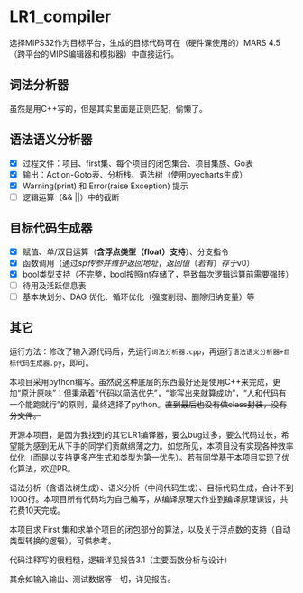 # LR1_compiler

选择MIPS32作为目标平台，生成的目标代码可在（硬件课使用的）MARS 4.5（跨平台的MIPS编辑器和模拟器）中直接运行。

## 词法分析器
虽然是用C++写的，但是其实里面是正则匹配，偷懒了。

## 语法语义分析器
- [x] 过程文件：项目、first集、每个项目的闭包集合、项目集族、Go表
- [x] 输出：Action-Goto表、分析栈、语法树（使用pyecharts生成）
- [x] Warning(print) 和 Error(raise Exception) 提示
- [ ] 逻辑运算（&&  ||）中的截断

## 目标代码生成器
- [x] 赋值、单/双目运算（**含浮点类型（float）支持**）、分支指令
- [x] 函数调用（通过$sp传参并维护返回地址，返回值（若有）存于$v0）
- [x] bool类型支持（不完整，bool按照int存储了，导致每次逻辑运算前需要强转）
- [ ] 待用及活跃信息表
- [ ] 基本块划分、DAG 优化、循环优化（强度削弱、删除归纳变量）等

## 其它

运行方法：修改了输入源代码后，先运行```词法分析器.cpp```，再运行```语法语义分析器+目标代码生成器.py```，即可。

本项目采用python编写。虽然说这种底层的东西最好还是使用C++来完成，更加“原汁原味”；但秉承着“代码以简洁优先”，“能写出来就算成功”，“人和代码有一个能跑就行”的原则，最终选择了python。~~直到最后也没有做class封装，没有分文件。~~

开源本项目，是因为我找到的其它LR1编译器，要么bug过多，要么代码过长，希望能为感到无从下手的同学们贡献绵薄之力。如您所见，本项目没有实现各种效率优化（而是以支持更多产生式和类型为第一优先）。若有同学基于本项目实现了优化算法，欢迎PR。

语法分析（含语法树生成）、语义分析（中间代码生成）、目标代码生成，合计不到1000行。本项目所有代码均为自己编写，从编译原理大作业到编译原理课设，共花费10天完成。

本项目求 First 集和求单个项目的闭包部分的算法，以及关于浮点数的支持（自动类型转换的逻辑），可供参考。

代码注释写的很粗糙，逻辑详见报告3.1（主要函数分析与设计）

其余如输入输出、测试数据等一切，详见报告。
